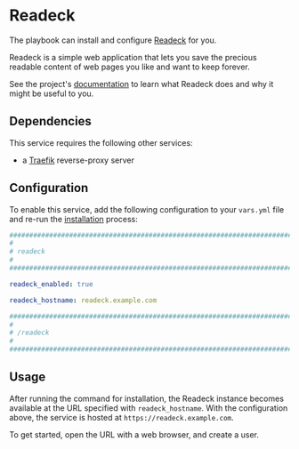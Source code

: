 <!--
SPDX-FileCopyrightText: 2024 Slavi Pantaleev
SPDX-FileCopyrightText: 2024 noah
SPDX-FileCopyrightText: 2024 - 2025 MASH project contributors
SPDX-FileCopyrightText: 2025 Suguru Hirahara

SPDX-License-Identifier: AGPL-3.0-or-later
-->

# Readeck

The playbook can install and configure [Readeck](https://readeck.org) for you.

Readeck is a simple web application that lets you save the precious readable content of web pages you like and want to keep forever.

See the project's [documentation](https://readeck.org/en/docs/) to learn what Readeck does and why it might be useful to you.

## Dependencies

This service requires the following other services:

- a [Traefik](traefik.md) reverse-proxy server

## Configuration

To enable this service, add the following configuration to your `vars.yml` file and re-run the [installation](../installing.md) process:

```yaml
########################################################################
#                                                                      #
# readeck                                                              #
#                                                                      #
########################################################################

readeck_enabled: true

readeck_hostname: readeck.example.com

########################################################################
#                                                                      #
# /readeck                                                             #
#                                                                      #
########################################################################
```

## Usage

After running the command for installation, the Readeck instance becomes available at the URL specified with `readeck_hostname`. With the configuration above, the service is hosted at `https://readeck.example.com`.

To get started, open the URL with a web browser, and create a user.
